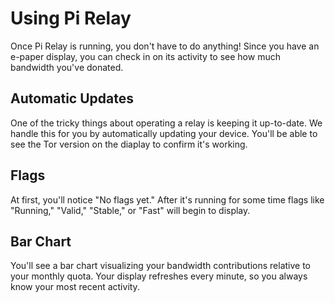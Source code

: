# Using Pi Relay

Once Pi Relay is running, you don't have to do anything! Since you have an e-paper display, you can check in on its activity to see how much bandwidth you've donated.

## Automatic Updates

One of the tricky things about operating a relay is keeping it up-to-date. We handle this for you by automatically updating your device. You'll be able to see the Tor version on the diaplay to confirm it's working.

## Flags

At first, you'll notice "No flags yet." After it's running for some time flags like "Running," "Valid," "Stable," or "Fast" will begin to display. 

## Bar Chart

You'll see a bar chart visualizing your bandwidth contributions relative to your monthly quota. Your display refreshes every minute, so you always know your most recent activity.